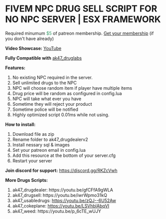 <h1>FIVEM NPC DRUG SELL SCRIPT FOR NO NPC SERVER | ESX FRAMEWORK</h1>
<p>Required minumum <span style="color: #339966;">$5</span> of patreon membership. <a href="https://patreon.com/menanak47" target="_blank">Get your membership</a> (if you don't have already)</p>
<p><strong>Video Showcase:</strong> <a href="https://youtu.be/OHNaZ1T91VE">YouTube</a></p>
<p><strong>Fully Compatible with</strong> <a href="https://youtu.be/uiQaDUQ7FBo" target="_blank">ak47_druglabs</a></p>
<p><strong>Features:</strong></p>
<ol>
<li>No existing NPC required in the server.</li>
<li>Sell unlimited drugs to the NPC</li>
<li>NPC will choose random item if player have multiple items</li>
<li>Drug price will be random as configured in config.lua</li>
<li>NPC will take what ever you have</li>
<li>Sometime they will reject your product</li>
<li>Sometime police will be notified</li>
<li>Highly optimized script 0.01ms while not using.</li>
</ol>
<p><strong>How to install:</strong></p>
<ol>
<li>Download file as zip</li>
<li>Rename folder to ak47_drugdealerv2</li>
<li>Install nessary sql &amp; images</li>
<li>Set your patreon email in config.lua</li>
<li>Add this resource at the bottom of your server.cfg</li>
<li>Restart your server</li>
</ol>
<p><strong>Join discord for support:</strong> <a href="https://discord.gg/RKZcVwh">https://discord.gg/RKZcVwh</a></p>
<p><strong>More Drugs Scripts:</strong></p>
<ol>
<li>ak47_drugdealer: https://youtu.be/gfCFfA9gWLA</li>
<li>ak47_drugsell: https://youtu.be/iwrWpmo31kQ</li>
<li>ak47_usabledrugs: <a href="https://youtu.be/zQJ--6U52Aw">https://youtu.be/zQJ--6U52Aw </a></li>
<li>ak47_cokeplane: <a href="https://youtu.be/LSVhblAbqVI">https://youtu.be/LSVhblAbqVI </a></li>
<li>ak47_weed: https://youtu.be/p_6cTE_wUJY</li>
</ol>
